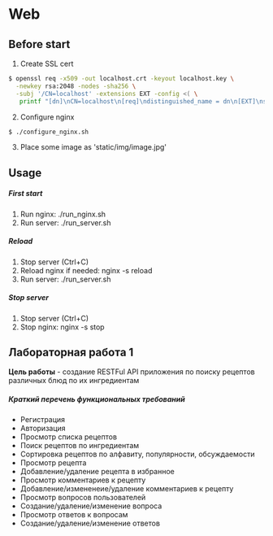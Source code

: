 # Web

## Before start
1. Create SSL cert
```bash
$ openssl req -x509 -out localhost.crt -keyout localhost.key \
  -newkey rsa:2048 -nodes -sha256 \
  -subj '/CN=localhost' -extensions EXT -config <( \
   printf "[dn]\nCN=localhost\n[req]\ndistinguished_name = dn\n[EXT]\nsubjectAltName=DNS:localhost\nkeyUsage=digitalSignature\nextendedKeyUsage=serverAuth")
```

2. Configure nginx
```bash
$ ./configure_nginx.sh
```

3. Place some image as 'static/img/image.jpg'

## Usage
##### First start
1) Run nginx: ./run_nginx.sh
2) Run server: ./run_server.sh

##### Reload
1) Stop server (Ctrl+C)
2) Reload nginx if needed: nginx -s reload 
3) Run server: ./run_server.sh

##### Stop server
1) Stop server (Ctrl+C)
2) Stop nginx: nginx -s stop

## Лабораторная работа 1

**Цель работы** - создание RESTFul API приложения по поиску рецептов различных блюд по их ингредиентам

##### Краткий перечень функциональных требований
* Регистрация
* Авторизация
* Просмотр списка рецептов
* Поиск рецептов по ингредиентам
* Сортировка рецептов по алфавиту, популярности, обсуждаемости
* Просмотр рецепта
* Добавление/удаление рецепта в избранное
* Просмотр комментариев к рецепту
* Добавление/измененеие/удаление комментариев к рецепту
* Просмотр вопросов пользователей
* Создание/удаление/изменение вопроса
* Просмотр ответов к вопросам
* Создание/удаление/изменение ответов
